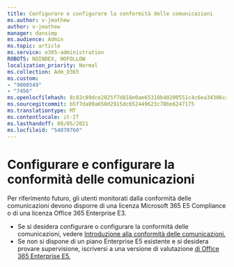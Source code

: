 ```yaml
---
title: Configurare e configurare la conformità delle comunicazioni
ms.author: v-jmathew
author: v-jmathew
manager: dansimp
ms.audience: Admin
ms.topic: article
ms.service: o365-administration
ROBOTS: NOINDEX, NOFOLLOW
localization_priority: Normal
ms.collection: Adm_O365
ms.custom:
- "9000549"
- "7456"
ms.openlocfilehash: 8c82c89dce2025f7d818e0ae65310b40200551c4c6ea34306c4104dc8557efcf
ms.sourcegitcommit: b5f7da89a650d2915dc652449623c78be6247175
ms.translationtype: MT
ms.contentlocale: it-IT
ms.lasthandoff: 08/05/2021
ms.locfileid: "54070760"
---
```

# <a name="set-up-and-configure-communication-compliance"></a>Configurare e configurare la conformità delle comunicazioni

Per riferimento futuro, gli utenti monitorati dalla conformità delle comunicazioni devono disporre di una licenza Microsoft 365 E5 Compliance o di una licenza Office 365 Enterprise E3.

* Se si desidera configurare o configurare la conformità delle comunicazioni, vedere [Introduzione alla conformità delle comunicazioni.](https://go.microsoft.com/fwlink/?linkid=2111549)
* Se non si dispone di un piano Enterprise E5 esistente e si desidera provare supervisione, iscriversi a una versione di valutazione [di Office 365 Enterprise E5.](https://go.microsoft.com/fwlink/p/?LinkID=698279)
